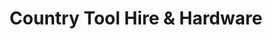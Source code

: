 ---
title: "Country Tool Hire & Hardware"
url: /moate-co-westmeath/country-tool-hire-und-hardware/
shop: Werkzeuge
---